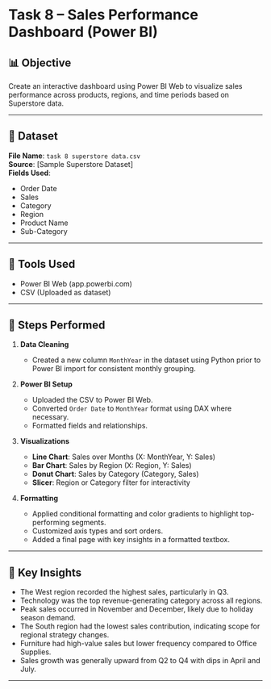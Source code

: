 
# Task 8 – Sales Performance Dashboard (Power BI)

## 📊 Objective
Create an interactive dashboard using Power BI Web to visualize sales performance across products, regions, and time periods based on Superstore data.

---

## 📁 Dataset
**File Name**: `task 8 superstore data.csv`  
**Source**: [Sample Superstore Dataset]  
**Fields Used**:
- Order Date
- Sales
- Category
- Region
- Product Name
- Sub-Category

---

## 🧰 Tools Used
- Power BI Web (app.powerbi.com)
- CSV (Uploaded as dataset)

---

## 🔧 Steps Performed

1. **Data Cleaning**  
   - Created a new column `MonthYear` in the dataset using Python prior to Power BI import for consistent monthly grouping.

2. **Power BI Setup**
   - Uploaded the CSV to Power BI Web.
   - Converted `Order Date` to `MonthYear` format using DAX where necessary.
   - Formatted fields and relationships.

3. **Visualizations**
   - **Line Chart**: Sales over Months (X: MonthYear, Y: Sales)
   - **Bar Chart**: Sales by Region (X: Region, Y: Sales)
   - **Donut Chart**: Sales by Category (Category, Sales)
   - **Slicer**: Region or Category filter for interactivity

4. **Formatting**
   - Applied conditional formatting and color gradients to highlight top-performing segments.
   - Customized axis types and sort orders.
   - Added a final page with key insights in a formatted textbox.

---

## 📌 Key Insights

- The West region recorded the highest sales, particularly in Q3.
- Technology was the top revenue-generating category across all regions.
- Peak sales occurred in November and December, likely due to holiday season demand.
- The South region had the lowest sales contribution, indicating scope for regional strategy changes.
- Furniture had high-value sales but lower frequency compared to Office Supplies.
- Sales growth was generally upward from Q2 to Q4 with dips in April and July.

---


